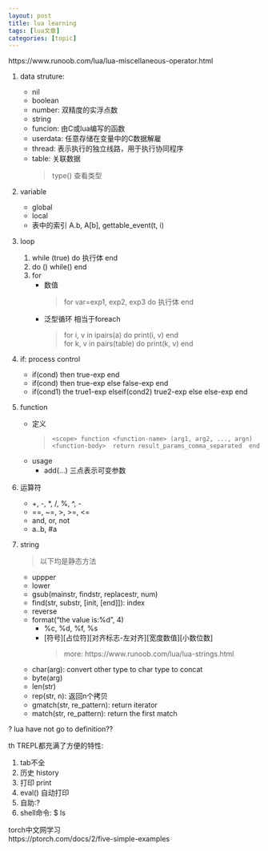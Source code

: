 ```yaml
---
layout: post
title: lua learning 
tags: [lua文章]
categories: [topic]
---
```

<p><span class="exturl" data-url="aHR0cHM6Ly93d3cucnVub29iLmNvbS9sdWEvbHVhLW1pc2NlbGxhbmVvdXMtb3BlcmF0b3IuaHRtbA==" title="https://www.runoob.com/lua/lua-miscellaneous-operator.html">https://www.runoob.com/lua/lua-miscellaneous-operator.html<i class="fa fa-external-link"></i></span></p>
<ol>
<li><p>data struture:</p>
<ul>
<li>nil</li>
<li>boolean</li>
<li>number: 双精度的实浮点数</li>
<li>string</li>
<li>funcion: 由C或lua编写的函数</li>
<li>userdata: 任意存储在变量中的C数据解雇</li>
<li>thread: 表示执行的独立线路，用于执行协同程序</li>
<li>table: 关联数据<blockquote>
<p>type() 查看类型</p>
</blockquote>
</li>
</ul>
</li>
<li><p>variable</p>
<ul>
<li>global</li>
<li>local</li>
<li>表中的索引 A.b, A[b], gettable_event(t, i)</li>
</ul>
</li>
<li><p>loop</p>
<ol>
<li>while (true)  do  执行体  end</li>
<li>do () while() end</li>
<li>for<ul>
<li>数值<blockquote>
<p>for var=exp1, exp2, exp3 do  执行体  end</p>
</blockquote>
</li>
<li>泛型循环 相当于foreach<blockquote>
<p>for i, v in ipairs(a) do  print(i, v)  end<br/>for k, v in pairs(table) do  print(k, v)  end</p>
</blockquote>
</li>
</ul>
</li>
</ol>
</li>
<li><p>if: process control</p>
<ul>
<li>if(cond) then  true-exp  end</li>
<li>if(cond) then  true-exp  else  false-exp  end</li>
<li>if(cond1) the  true1-exp  elseif(cond2)  true2-exp  else  else-exp  end</li>
</ul>
</li>
<li><p>function</p>
<ul>
<li>定义<blockquote>
<p><code>&lt;scope&gt; function &lt;function-name&gt; (arg1, arg2, ..., argn)  &lt;function-body&gt;  return result_params_comma_separated  end</code></p>
</blockquote>
</li>
<li>usage<ul>
<li>add(…) 三点表示可变参数 </li>
</ul>
</li>
</ul>
</li>
<li><p>运算符</p>
<ul>
<li>+, -, *, /, %, ^, -</li>
<li>==, ~=, &gt;, &gt;=, &lt;=</li>
<li>and, or, not</li>
<li>a..b,  #a</li>
</ul>
</li>
<li><p>string</p>
<blockquote>
<p>以下均是静态方法</p>
</blockquote>
<ul>
<li>uppper</li>
<li>lower</li>
<li>gsub(mainstr, findstr, replacestr, num)</li>
<li>find(str, substr, [init, [end]]): index</li>
<li>reverse</li>
<li>format(“the value is:%d”, 4)<ul>
<li>%c, %d, %f, %s</li>
<li>[符号][占位符][对齐标志-左对齐][宽度数值][小数位数]<blockquote>
<p>more: <span class="exturl" data-url="aHR0cHM6Ly93d3cucnVub29iLmNvbS9sdWEvbHVhLXN0cmluZ3MuaHRtbA==" title="https://www.runoob.com/lua/lua-strings.html">https://www.runoob.com/lua/lua-strings.html<i class="fa fa-external-link"></i></span></p>
</blockquote>
</li>
</ul>
</li>
<li>char(arg): convert other type to char type to concat</li>
<li>byte(arg)</li>
<li>len(str) </li>
<li>rep(str, n): 返回n个拷贝</li>
<li>gmatch(str, re_pattern): return iterator</li>
<li>match(str, re_pattern): return the first match</li>
</ul>
</li>
</ol>
<p>? lua have not go to definition??</p>
<p>th TREPL都充满了方便的特性:</p>
<ol>
<li>tab不全</li>
<li>历史 history</li>
<li>打印 print</li>
<li>eval() 自动打印</li>
<li>自助:?</li>
<li>shell命令: $ ls</li>
</ol>
<p>torch中文网学习<br/><span class="exturl" data-url="aHR0cHM6Ly9wdG9yY2guY29tL2RvY3MvMi9maXZlLXNpbXBsZS1leGFtcGxlcw==" title="https://ptorch.com/docs/2/five-simple-examples">https://ptorch.com/docs/2/five-simple-examples<i class="fa fa-external-link"></i></span></p>